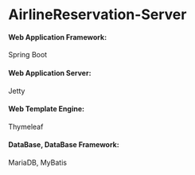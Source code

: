 # AirlineReservation-Server

#### Web Application Framework:  
Spring Boot  

#### Web Application Server:  
Jetty

#### Web Template Engine:  
Thymeleaf  

#### DataBase, DataBase Framework:  
MariaDB, MyBatis
